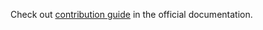 Check out [contribution guide](https://squirrel-core.readthedocs.io/en/latest/usage/contribute.html) in the official documentation.
